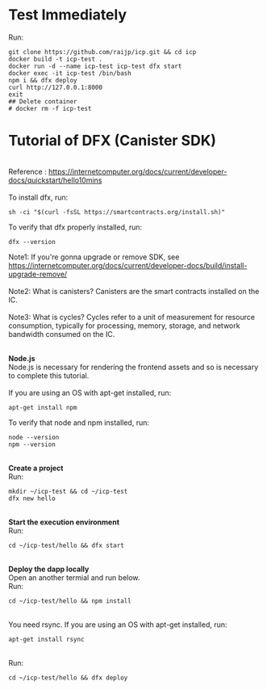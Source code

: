 # Test Immediately
Run:
```
git clone https://github.com/raijp/icp.git && cd icp
docker build -t icp-test .
docker run -d --name icp-test icp-test dfx start
docker exec -it icp-test /bin/bash
npm i && dfx deploy
curl http://127.0.0.1:8000
exit
## Delete container
# docker rm -f icp-test

```

# Tutorial of DFX (Canister SDK)
<br>Reference : https://internetcomputer.org/docs/current/developer-docs/quickstart/hello10mins
<br><br>To install dfx, run:
```
sh -ci "$(curl -fsSL https://smartcontracts.org/install.sh)"
```
To verify that dfx properly installed, run:
```
dfx --version
```
Note1: If you're gonna upgrade or remove SDK, see https://internetcomputer.org/docs/current/developer-docs/build/install-upgrade-remove/
<br><br>Note2: What is canisters? Canisters are the smart contracts installed on the IC.
<br><br>Note3: What is cycles? Cycles refer to a unit of measurement for resource consumption, typically for processing, memory, storage, and network bandwidth consumed on the IC. 

<br><b>Node.js</b>
<br>Node.js is necessary for rendering the frontend assets and so is necessary to complete this tutorial. 
<br><br>If you are using an OS with apt-get installed, run:
```
apt-get install npm
```
To verify that node and npm installed, run:
```
node --version
npm --version
```
<br><b>Create a project</b>
<br>Run:
```
mkdir ~/icp-test && cd ~/icp-test
dfx new hello
```
<br><b>Start the execution environment</b>
<br>Run:
```
cd ~/icp-test/hello && dfx start
```

<br><b>Deploy the dapp locally</b>
<br>Open an another termial and run below.
<br>Run:
```
cd ~/icp-test/hello && npm install
```
<br>You need rsync. If you are using an OS with apt-get installed, run:
```
apt-get install rsync
```
<br>Run:
```
cd ~/icp-test/hello && dfx deploy
```
